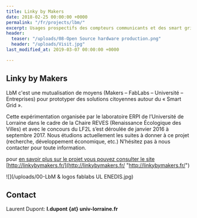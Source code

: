 ```yaml
---
title: Linky by Makers
date: 2018-02-25 00:00:00 +0000
permalink: "/fr/projects/lbm/"
excerpt: Usages prospectifs des compteurs communicants et des smart grids
header:
  teaser: "/uploads/08-Open Source hardware production.png"
  header: "/uploads/Visit.jpg"
last_modified_at: 2019-03-07 00:00:00 +0000

---
```

## Linky by Makers

LbM c'est une mutualisation de moyens (Makers – FabLabs – Université – Entreprises)  pour prototyper des solutions citoyennes autour du « Smart Grid ».

Cette expérimentation organisée par le laboratoire ERPI  de l’Université de Lorraine dans le cadre de la Chaire REVES (Renaissance Écologique des Villes) et avec le concours du LF2L s’est déroulée de janvier 2016 à septembre 2017. Nous étudions actuellement les suites à donner à ce projet (recherche, développement économique, etc.) N’hésitez pas à nous contacter pour toute information.

pour [en savoir plus sur le projet vous pouvez consulter le site ](http://linkybymakers.fr/)[http://linkybymakers.fr/](http://linkybymakers.fr/ "http://linkybymakers.fr/")

![](/uploads/00-LbM & logos fablabs   UL   ENEDIS.jpg)

## Contact

Laurent Dupont: **l.dupont {at} univ-lorraine.fr**